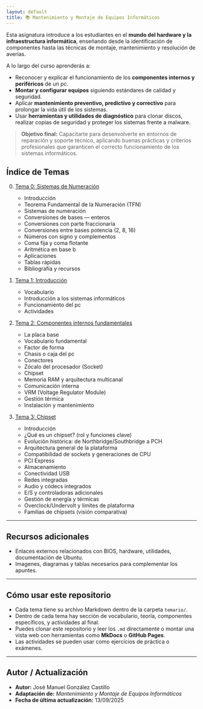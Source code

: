 ```yaml
---
layout: default
title: 📚 Mantenimiento y Montaje de Equipos Informáticos
---
```



Esta asignatura introduce a los estudiantes en el **mundo del hardware y la infraestructura informática**, enseñando desde la identificación de componentes hasta las técnicas de montaje, mantenimiento y resolución de averías.

A lo largo del curso aprenderás a:
- Reconocer y explicar el funcionamiento de los **componentes internos y periféricos** de un pc.  
- **Montar y configurar equipos** siguiendo estándares de calidad y seguridad.  
- Aplicar **mantenimiento preventivo, predictivo y correctivo** para prolongar la vida útil de los sistemas.  
- Usar **herramientas y utilidades de diagnóstico** para clonar discos, realizar copias de seguridad y proteger los sistemas frente a malware.

> **Objetivo final:** Capacitarte para desenvolverte en entornos de reparación y soporte técnico, aplicando buenas prácticas y criterios profesionales que garanticen el correcto funcionamiento de los sistemas informáticos.

## Índice de Temas

0. [Tema 0: Sistemas de Numeración](temario/00_numeracion.md)  
     - Introducción  
     - Teorema Fundamental de la Numeración (TFN)  
     - Sistemas de numeración  
     - Conversiones de bases — enteros  
     - Conversiones con parte fraccionaria  
     - Conversiones entre bases potencia (2, 8, 16)  
     - Números con signo y complementos  
     - Coma fija y coma flotante  
     - Aritmética en base b  
     - Aplicaciones  
     - Tablas rápidas  
     - Bibliografía y recursos  
   

1. [Tema 1: Introducción](temario/01_introduccion.md)  
   - Vocabulario  
   - Introducción a los sistemas informáticos  
   - Funcionamiento del pc  
   - Actividades  

2. [Tema 2: Componentes internos fundamentales](temario/02_componentes_internos.md)  
     - La placa base  
     - Vocabulario fundamental  
     - Factor de forma  
     - Chasis o caja del pc  
     - Conectores  
     - Zócalo del procesador (Socket)  
     - Chipset  
     - Memoria RAM y arquitectura multicanal  
     - Comunicación interna  
     - VRM (Voltage Regulator Module)  
     - Gestión térmica  
     - Instalación y mantenimiento
  
3. [Tema 3: Chipset](temario/03_chipset.md)  

     - Introducción  
     - ¿Qué es un chipset? (rol y funciones clave)  
     - Evolución histórica: de Northbridge/Southbridge a PCH  
     - Arquitectura general de la plataforma  
     - Compatibilidad de sockets y generaciones de CPU   
     - PCI Express    
     - Almacenamiento    
     - Conectividad USB   
     - Redes integradas     
     - Audio y códecs integrados  
     - E/S y controladoras adicionales    
     - Gestión de energía y térmicas     
     - Overclock/Undervolt y límites de plataforma  
     - Familias de chipsets (visión comparativa)  
   

       
<!--
4. [Tema 3: Dispositivos de almacenamiento](temario/03_dispositivos_almacenamiento.md)  
   - Vocabulario  
   - Almacenamiento magnético  
   - Almacenamiento óptico  
   - Almacenamiento electrónico  
   - Actividades  

5. [Tema 4: Periféricos](temario/04_perifericos.md)  
   - Vocabulario  
   - Periféricos de entrada  
   - Periféricos de salida  
   - Periféricos de entrada y salida  
   - Actividades  

6. [Tema 5: Sistemas de alimentación de los pc's](temario/05_alimentacion.md)  
   - Vocabulario  
   - Medición de los parámetros eléctricos  
   - Fuente de alimentación  
   - S.A.I. (Sistema de Alimentación Ininterrumpida)  
   - Actividades  

7. [Tema 6: Montaje de pc's](temario/06_montaje_pc's.md)  
   - Vocabulario  
   - Precauciones  
   - Protección ambiental  
   - Herramientas  
   - Secuenciado del montaje  
   - Actividades  

8. [Tema 7: Mantenimiento de pc's](temario/07_mantenimiento_pc's.md)  
   - Vocabulario  
   - El BIOS  
   - Mantenimiento general  
   - Mantenimiento preventivo  
   - Mantenimiento predictivo  
   - Mantenimiento correctivo  
   - Actividades  

9. [Tema 8: Utilidades para el mantenimiento](temario/08_utilidades_mantenimiento.md)  
   - Vocabulario  
   - Clonación de dispositivos de almacenamiento  
   - Copias de seguridad (respaldo de ficheros)  
   - Sistema RAID  
   - Malware y Antivirus  
   - Otras utilidades  
   - Actividades  

10. [Tema 9: Actividad final](temario/09_actividad_final.md)  
   - Enunciado  



-->
---

## Recursos adicionales

- Enlaces externos relacionados con BIOS, hardware, utilidades, documentación de Ubuntu.  
- Imagenes, diagramas y tablas necesarios para complementar los apuntes.

---

## Cómo usar este repositorio

- Cada tema tiene su archivo Markdown dentro de la carpeta `temario/`.  
- Dentro de cada tema hay sección de vocabulario, teoría, componentes específicos, y actividades al final.  
- Puedes clonar este repositorio y leer los `.md` directamente o montar una vista web con herramientas como **MkDocs** o **GitHub Pages**.  
- Las actividades se pueden usar como ejercicios de práctica o exámenes.

---

## Autor / Actualización

- **Autor:** José Manuel González Castillo  
- **Adaptación de:** *Mantenimiento y Montaje de Equipos Informáticos*  
- **Fecha de última actualización:** 13/09/2025
